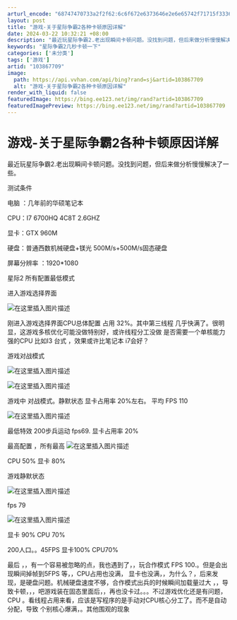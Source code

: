 ```yaml
---
arturl_encode: "68747470733a2f2f62:6c6f672e6373646e2e6e65742f71715f33363739353132302f:61727469636c652f64657461696c732f313033383637373039"
layout: post
title: "游戏-关于星际争霸2各种卡顿原因详解"
date: 2024-03-22 10:32:21 +08:00
description: "最近玩星际争霸2.老出现瞬间卡顿问题。没找到问题，但后来做分析慢慢解决了一些。测试条件电脑 ：几年前"
keywords: "星际争霸2几秒卡顿一下"
categories: ['未分类']
tags: ['游戏']
artid: "103867709"
image:
  path: https://api.vvhan.com/api/bing?rand=sj&artid=103867709
  alt: "游戏-关于星际争霸2各种卡顿原因详解"
render_with_liquid: false
featuredImage: https://bing.ee123.net/img/rand?artid=103867709
featuredImagePreview: https://bing.ee123.net/img/rand?artid=103867709
---
```


# 游戏-关于星际争霸2各种卡顿原因详解

最近玩星际争霸2.老出现瞬间卡顿问题。没找到问题，但后来做分析慢慢解决了一些。
  
测试条件
  
电脑 ：几年前的华硕笔记本
  
CPU：I7 6700HQ 4C8T 2.6GHZ
  
显卡：GTX 960M
  
硬盘：普通西数机械硬盘+镁光 500M/s+500M/s固态硬盘
  
屏幕分辨率 ：1920\*1080

星际2 所有配置最低模式

进入游戏选择界面
  
![在这里插入图片描述](https://i-blog.csdnimg.cn/blog_migrate/629eae1fd94c9ee49fb973bfac31750e.png)
  
刚进入游戏选择界面CPU总体配置 占用 32%。其中第三线程 几乎快满了。很明显，这游戏多核优化可能没做特别好，或许线程分工没做 是否需要一个单核能力强的CPU 比如I3 台式 ，效果或许比笔记本 i7会好？

游戏对战模式
  
![在这里插入图片描述](https://i-blog.csdnimg.cn/blog_migrate/5a10de88b3c926b346f6c46a4b48c239.png)

![在这里插入图片描述](https://i-blog.csdnimg.cn/blog_migrate/d97f745598bf59e82eb9d7efec889983.png)
  
游戏中 对战模式。静默状态 显卡占用率 20%左右。 平均 FPS 110

![在这里插入图片描述](https://i-blog.csdnimg.cn/blog_migrate/8274c4cf909e57642a4ac5c52395ff98.png)

最低特效 200步兵运动 fps69. 显卡占用率 20%

最高配置 ，所有最高
![在这里插入图片描述](https://i-blog.csdnimg.cn/blog_migrate/4e63e0195e079b88513a5c61c59b4e86.png)
  
CPU 50% 显卡 80%

游戏静默状态
  
![在这里插入图片描述](https://i-blog.csdnimg.cn/blog_migrate/efced467963515e5c7c9907a18d08665.png)

fps 79
  
![在这里插入图片描述](https://i-blog.csdnimg.cn/blog_migrate/95fa928c18539faf0ae2417ba73b9a1b.png)
  
显卡 90% CPU 70%

200人口。。45FPS 显卡100% CPU70%

最后 ，，有一个容易被忽略的点，我也遇到了，，玩合作模式 FPS 100.。但是会出现瞬间掉帧到5FPS 等，，CPU占用也没满， 显卡也没满，，为什么？，后来发现，是硬盘问题。机械硬盘速度不够，合作模式出兵的时候瞬间加载量过大 ，，导致卡顿，，，吧游戏装在固态里面后，，再也没卡过。。。不过游戏优化还是有问题，CPU 。看线程占用来看，应该是写程序的是手动对CPU核心分工了。而不是自动分配，导致 个别核心爆满，。其他围观的现象